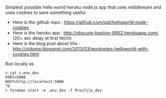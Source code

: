 Simplest possible hello world heroku node.js app that uses middleware and uses cookies to save something useful

- Here is the github repo : https://github.com/ogt/helloworld-node-cookies
- Here is the heroku app : http://obscure-bastion-8852.herokuapp.com/  (20+ sec delay at first fetch)
- Here is the blog post about this : http://otdump.blogspot.com/2013/03/worknotes-helloworld-with-cookies.html

Run locally as
```
> cat >.env_dev 
PORT=5000
HOST=http://localhost:5000
^D
> foreman start -e .env_dev -f Procfile_dev
```